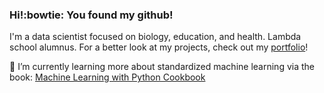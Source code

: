 ### Hi!:bowtie: You found my github!

I'm a data scientist focused on biology, education, and health. Lambda school alumnus. For a better look at my projects, check out my [portfolio](https://jae-finger.github.io/)!

🌱 I’m currently learning more about standardized machine learning via the book: [Machine Learning with Python Cookbook](https://www.oreilly.com/library/view/machine-learning-with/9781491989371/)

<!--
**jae-finger/jae-finger** is a ✨ _special_ ✨ repository because its `README.md` (this file) appears on your GitHub profile.

Here are some ideas to get you started:

- 🔭 I’m currently working on ...
- 🌱 I’m currently learning ...
- 👯 I’m looking to collaborate on ...
- 🤔 I’m looking for help with ...
- 💬 Ask me about ...
- 📫 How to reach me: ...
- 😄 Pronouns: ...
- 
-->
